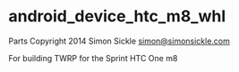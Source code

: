 android_device_htc_m8_whl
=========================

Parts Copyright 2014 Simon Sickle <simon@simonsickle.com>

For building TWRP for the Sprint HTC One m8
